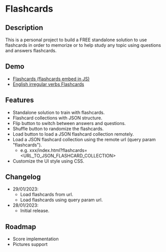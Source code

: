 # Flashcards

## Description
This is a personal project to build a FREE standalone solution to use flashcards in order to memorize or to help study any topic using questions and answers flashcards.

## Demo
- [Flashcards (flashcards embed in JS)](https://sersanor.github.io/flashcards)
- [English irregular verbs Flashcards](https://sersanor.github.io/flashcards?flashcards=https://raw.githubusercontent.com/sersanor/flashcards/main/collections/english-irregular-verbs.json)

## Features
- Standalone solution to train with flashcards.
- Flashcard collections with JSON structure.
- Flip button to switch between answers and questions.
- Shuffle button to randomize the flashcards.
- Load button to load a JSON flashcard collection remotely.
- Load a JSON flashcard collection using the remote url (query param "flashcards").
	- e.g. xxx/index.html?flashcards=<URL_TO_JSON_FLASHCARD_COLLECTION>
- Customize the UI style using CSS.

## Changelog
- 29/01/2023: 
	- Load flashcards from url.
	- Load flashcards using query param url.
- 28/01/2023: 
	- Initial release.

## Roadmap
- Score implementation
- Pictures support
